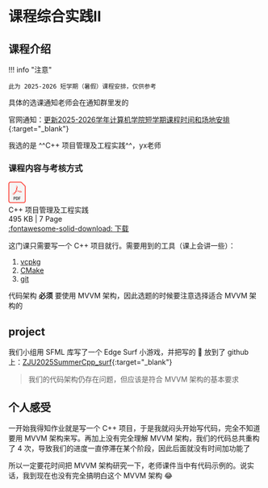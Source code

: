 # 课程综合实践Ⅱ

<!-- !!! tip "说明"

    本文档正在更新中…… -->

## 课程介绍

!!! info "注意"

    此为 2025-2026 短学期（暑假）课程安排，仅供参考

具体的选课通知老师会在通知群里发的

官网通知：[更新2025-2026学年计算机学院短学期课程时间和场地安排](http://cspo.zju.edu.cn/2025/0515/c29529a3051086/page.htm){:target="_blank"}

我选的是 ^^C++ 项目管理及工程实践^^，yx老师

### 课程内容与考核方式

<div class="hq-card hq-file-block" markdown="1">
<div class="file-icon"><img src="../../img/pdf.svg" style="height: 3em;"></div>
<div class="hq-file-body">
<div class="hq-file-title">C++ 项目管理及工程实践</div>
<div class="hq-file-meta">495 KB | 7 Page</div>
</div>
<a class="hq-down-button" target="_blank" href="file/pdf.pdf" markdown="1">:fontawesome-solid-download: 下载</a>
</div>

这门课只需要写一个 C++ 项目就行。需要用到的工具（课上会讲一些）：

1. [vcpkg](../../knowledge/C_Cpp/vcpkg.md)
2. [CMake](../../knowledge/C_Cpp/cmake.md)
3. [git](../../tools/git/index.md)

代码架构 **必须** 要使用 MVVM 架构，因此选题的时候要注意选择适合 MVVM 架构的

## project

我们小组用 SFML 库写了一个 Edge Surf 小游戏，并把写的 💩 放到了 github 上：[ZJU2025SummerCpp_surf](https://github.com/WintermelonC/ZJU2025SummerCpp_surf){:target="_blank"}

> 我们的代码架构仍存在问题，但应该是符合 MVVM 架构的基本要求

## 个人感受

一开始我得知作业就是写一个 C++ 项目，于是我就闷头开始写代码，完全不知道要用 MVVM 架构来写。再加上没有完全理解 MVVM 架构，我们的代码总共重构了 4 次，导致我们的进度一直停滞在某个阶段，因此后面就没有时间加功能了

所以一定要花时间把 MVVM 架构研究一下，老师课件当中有代码示例的。说实话，我到现在也没有完全搞明白这个 MVVM 架构 😂